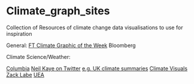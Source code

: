 # Climate_graph_sites
Collection of Resources of climate change data visualisations to use for inspiration

General:
[FT Climate Graphic of the Week](https://www.ft.com/climate-capital)
Bloomberg

Climate Science/Weather:

[Columbia](http://www.columbia.edu/~mhs119/)
[Neil Kaye on Twitter](https://mobile.twitter.com/neilrkaye) [e.g. UK climate summaries](https://mobile.twitter.com/neilrkaye/status/1466062436415512583)
[Climate Visuals](https://ed-hawkins.github.io/climate-visuals/)
[Zack Labe](https://zacklabe.com/arctic-sea-ice-figures/)
[UEA](https://crudata.uea.ac.uk/~timo/diag/tempdiag.htm)

